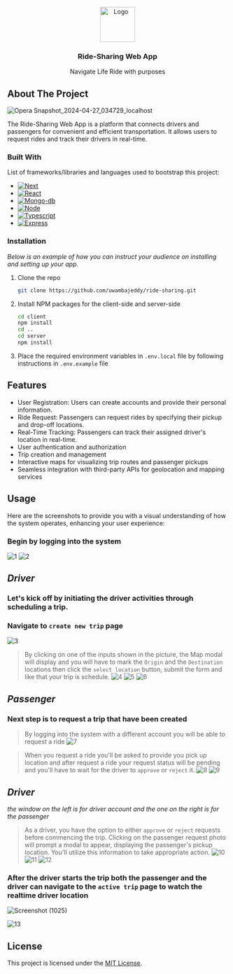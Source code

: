 <!-- PROJECT LOGO -->
<br />
<div align="center">
  <a href="https://ride-sharing-virid.vercel.app">
    <img src="https://github.com/uwambajeddy/ride-sharing/assets/59047760/ef4f44fc-fece-427a-8a94-235b8603f4aa" alt="Logo" width="80" height="80">
  </a>

  <h3 align="center">Ride-Sharing Web App</h3>


  <p align="center">
    Navigate Life Ride with purposes
    <br />

  </p>
</div>


<!-- ABOUT THE PROJECT -->
## About The Project
![Opera Snapshot_2024-04-27_034729_localhost](https://github.com/uwambajeddy/ride-sharing/assets/59047760/75522c08-3fb6-4598-a527-3597e965eff4)


The Ride-Sharing Web App is a platform that connects drivers and passengers for convenient and efficient transportation. It allows users to request rides and track their drivers in real-time.

### Built With

List of frameworks/libraries and languages used to bootstrap this project:

* [![Next][Next.js]][Next-url]
* [![React][React.js]][React-url]
* [![Mongo-db][Mongo-db]][Mongo-db]
* [![Node][Node]][Node]
* [![Typescript][Typescript]][Typescript]
* [![Express][Express]][Express]



### Installation

_Below is an example of how you can instruct your audience on installing and setting up your app._

1. Clone the repo
   ```sh
   git clone https://github.com/uwambajeddy/ride-sharing.git
   ```
2. Install NPM packages for the client-side and server-side
   ```sh
   cd client
   npm install
   cd ..
   cd server
   npm install
   ```
3. Place the required environment variables in `.env.local` file by following instructions in `.env.example` file
   

## Features
- User Registration: Users can create accounts and provide their personal information.
- Ride Request: Passengers can request rides by specifying their pickup and drop-off locations.
- Real-Time Tracking: Passengers can track their assigned driver's location in real-time.
- User authentication and authorization
- Trip creation and management
- Interactive maps for visualizing trip routes and passenger pickups
- Seamless integration with third-party APIs for geolocation and mapping services


## Usage

Here are the screenshots to provide you with a visual understanding of how the system operates, enhancing your user experience:

### Begin by logging into the system
![1](https://github.com/uwambajeddy/ride-sharing/assets/59047760/a1a9e445-169c-4b76-a7db-a84adde9ee91)
![2](https://github.com/uwambajeddy/ride-sharing/assets/59047760/cc1e2447-637c-4c64-ba90-685a818a5362)

## _Driver_
### Let's kick off by initiating the driver activities through scheduling a trip.

### Navigate to `create new trip` page
![3](https://github.com/uwambajeddy/ride-sharing/assets/59047760/f82dccf9-118b-412b-978f-2bfca3553ac4)

> By clicking on one of the inputs shown in the picture, the Map modal will display and you will have to mark the `Origin` and the `Destination` locations then click the `select location` button, submit the form and like that your trip is schedule.
![4](https://github.com/uwambajeddy/ride-sharing/assets/59047760/1bdfd1a7-3db7-4248-8a3d-ec7668458f65)
![5](https://github.com/uwambajeddy/ride-sharing/assets/59047760/cdea78b8-dc54-4222-92b2-85290410c8d9)
![6](https://github.com/uwambajeddy/ride-sharing/assets/59047760/0f31de1d-9048-4b18-ac77-8ed607e36715)

## _Passenger_
### Next step is to request a trip that have been created

> By logging into the system with a different account you will be able to request a ride
![7](https://github.com/uwambajeddy/ride-sharing/assets/59047760/6e1db89e-b062-4a60-9f30-c9715ed9ecec)

> When you request a ride you'll be asked to provide you pick up location and after request a ride your request status will be pending and you'll have to wait for the driver to `approve` or `reject` it.
![8](https://github.com/uwambajeddy/ride-sharing/assets/59047760/393ad71a-d00b-445c-8157-a53bce2c767b)
![9](https://github.com/uwambajeddy/ride-sharing/assets/59047760/33b29ff7-7014-476f-8499-cb6170fd9a53)


## _Driver_
_the window on the left is for driver account and the one on the right is for the passenger_

> As a driver, you have the option to either `approve` or `reject` requests before commencing the trip. Clicking on the passenger request photo will prompt a modal to appear, displaying the passenger's pickup location. You'll utilize this information to take appropriate action.
![10](https://github.com/uwambajeddy/ride-sharing/assets/59047760/4667d07e-d988-4136-b81f-fca892688890)
![11](https://github.com/uwambajeddy/ride-sharing/assets/59047760/c45f866b-df5b-4d70-97fe-2dc060e8d789)
![12](https://github.com/uwambajeddy/ride-sharing/assets/59047760/cde56afc-2d48-4ffc-a9b0-e7bc13e6359a)

### After the driver starts the trip both the passenger and the driver can navigate to the `active trip` page to watch the realtime driver location
![Screenshot (1025)](https://github.com/uwambajeddy/ride-sharing/assets/59047760/111a9dff-a0d5-427b-8df6-655a5ebf3e9c)

![13](https://github.com/uwambajeddy/ride-sharing/assets/59047760/5fe86183-fa89-4c77-904a-dad0a9b53ae7)


## License
This project is licensed under the [MIT License](LICENSE).


[Next.js]: https://img.shields.io/badge/next.js-000000?style=for-the-badge&logo=nextdotjs&logoColor=white
[Next-url]: https://nextjs.org/
[React.js]: https://img.shields.io/badge/React-20232A?style=for-the-badge&logo=react&logoColor=61DAFB
[React-url]: https://reactjs.org/
[Google-maps]: https://cdn.icon-icons.com/icons2/2699/PNG/512/google_maps_tile_logo_icon_169082.png
[Socket-io]: https://www.vectorlogo.zone/logos/socketio/socketio-ar21.png
[Mongo-db]: https://img.shields.io/badge/MongoDB-4EA94B?style=for-the-badge&logo=mongodb&logoColor=white
[Express]: https://img.shields.io/badge/Express.js-404D59?style=for-the-badge
[Typescript]: https://img.shields.io/badge/TypeScript-007ACC?style=for-the-badge&logo=typescript&logoColor=white
[Node]: [https://img.shields.io/badge/TypeScript-007ACC?style=for-the-badge&logo=typescript&logoColor=white](https://img.shields.io/badge/Node.js-43853D?style=for-the-badge&logo=node.js&logoColor=white)




